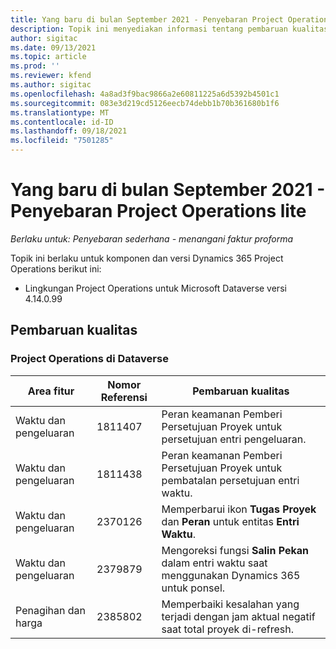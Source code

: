 ```yaml
---
title: Yang baru di bulan September 2021 - Penyebaran Project Operations lite
description: Topik ini menyediakan informasi tentang pembaruan kualitas yang tersedia di penyebaran Project Operations lite September 2021.
author: sigitac
ms.date: 09/13/2021
ms.topic: article
ms.prod: ''
ms.reviewer: kfend
ms.author: sigitac
ms.openlocfilehash: 4a8ad3f9bac9866a2e60811225a6d5392b4501c1
ms.sourcegitcommit: 083e3d219cd5126eecb74debb1b70b361680b1f6
ms.translationtype: MT
ms.contentlocale: id-ID
ms.lasthandoff: 09/18/2021
ms.locfileid: "7501285"
---
```

# <a name="whats-new-september-2021---project-operations-lite-deployment"></a>Yang baru di bulan September 2021 - Penyebaran Project Operations lite

_Berlaku untuk: Penyebaran sederhana - menangani faktur proforma_

Topik ini berlaku untuk komponen dan versi Dynamics 365 Project Operations berikut ini:

  - Lingkungan Project Operations untuk Microsoft Dataverse versi 4.14.0.99


## <a name="quality-updates"></a>Pembaruan kualitas

### <a name="project-operations-on-dataverse"></a>Project Operations di Dataverse


| **Area fitur** | **Nomor Referensi** | **Pembaruan kualitas** |
| --- | --- | --- |
| Waktu dan pengeluaran | 1811407 | Peran keamanan Pemberi Persetujuan Proyek untuk persetujuan entri pengeluaran. |
| Waktu dan pengeluaran | 1811438 | Peran keamanan Pemberi Persetujuan Proyek untuk pembatalan persetujuan entri waktu. |
| Waktu dan pengeluaran | 2370126 | Memperbarui ikon **Tugas Proyek** dan **Peran** untuk entitas **Entri Waktu**. |
| Waktu dan pengeluaran | 2379879 | Mengoreksi fungsi **Salin Pekan** dalam entri waktu saat menggunakan Dynamics 365 untuk ponsel. |
| Penagihan dan harga | 2385802 | Memperbaiki kesalahan yang terjadi dengan jam aktual negatif saat total proyek di-refresh.|
